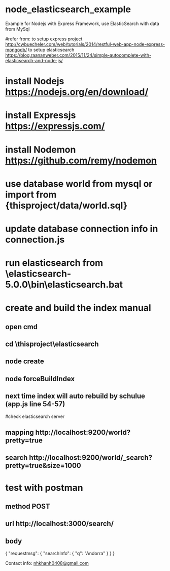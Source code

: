 # node_elasticsearch_example
Example for Nodejs with Express Framework, use ElasticSearch with data from MySql

#refer from: 
to setup express project http://cwbuecheler.com/web/tutorials/2014/restful-web-app-node-express-mongodb/
to setup elasticsearch https://blog.raananweber.com/2015/11/24/simple-autocomplete-with-elasticsearch-and-node-js/

# install Nodejs https://nodejs.org/en/download/
# install Expressjs https://expressjs.com/
# install Nodemon https://github.com/remy/nodemon
# use database world from mysql or import from {thisproject/data/world.sql}
# update database connection info in connection.js
# run elasticsearch from \elasticsearch-5.0.0\bin\elasticsearch.bat
# create and build the index manual
## open cmd
## cd \thisproject\elasticsearch
## node create
## node forceBuildIndex
## next time index will auto rebuild by schulue (app.js line 54-57)
#check elasticsearch server
## mapping http://localhost:9200/world?pretty=true
## search http://localhost:9200/world/_search?pretty=true&size=1000
# test with postman
## method POST
## url http://localhost:3000/search/
## body
{
	"requestmsg": {
		"searchInfo": {
			"q": "Andorra"
		}
	}
}

Contact info: nhkhanh0408@gmail.com